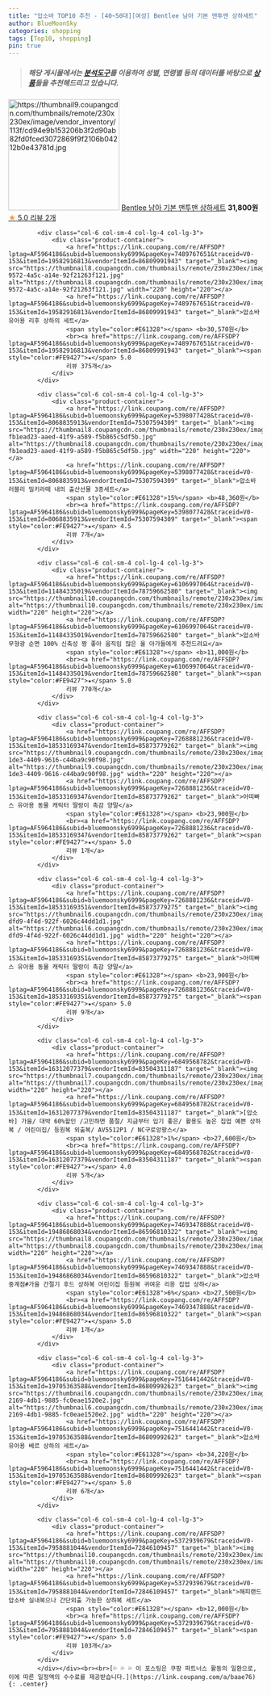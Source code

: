 ```yaml
---
title: "압소바 TOP10 추천 - [40~50대][여성] Bentlee 남아 기본 맨투맨 상하세트"
author: BlueMoonSky
categories: shopping
tags: [Top10, shopping]
pin: true
---
```


> ##### 해당 게시물에서는 [**분석도구**](https://itemscout.io/)를 이용하여 **성별**, **연령별** 등의 데이터를 바탕으로 [**상품**](https://link.coupang.com/a/baae76)들을 추천해드리고 있습니다.
<div class="container"><div class="row">
            <div class="col-6 col-sm-4 col-lg-4 col-lg-3">
                <div class="product-container">
                    <a href="https://link.coupang.com/re/AFFSDP?lptag=AF5964186&subid=bluemoonsky6999&pageKey=7592165440&traceid=V0-153&itemId=20064868843&vendorItemId=87160770703" target="_blank"><img src="https://thumbnail9.coupangcdn.com/thumbnails/remote/230x230ex/image/vendor_inventory/113f/cd94e9b153206b3f2d90ab82fd0fced3072869f9f2106b04212b0e43781d.jpg" alt="https://thumbnail9.coupangcdn.com/thumbnails/remote/230x230ex/image/vendor_inventory/113f/cd94e9b153206b3f2d90ab82fd0fced3072869f9f2106b04212b0e43781d.jpg" width="220" height="220"></a>
                    <a href="https://link.coupang.com/re/AFFSDP?lptag=AF5964186&subid=bluemoonsky6999&pageKey=7592165440&traceid=V0-153&itemId=20064868843&vendorItemId=87160770703" target="_blank">Bentlee 남아 기본 맨투맨 상하세트</a>
                    <span style="color:#E61328"></span> <b>31,800원</b>
                    <br><a href="https://link.coupang.com/re/AFFSDP?lptag=AF5964186&subid=bluemoonsky6999&pageKey=7592165440&traceid=V0-153&itemId=20064868843&vendorItemId=87160770703" target="_blank"><span style="color:#FE9427">★</span> 5.0
                    리뷰 2개</a>
                </div>
            </div>
            
            <div class="col-6 col-sm-4 col-lg-4 col-lg-3">
                <div class="product-container">
                    <a href="https://link.coupang.com/re/AFFSDP?lptag=AF5964186&subid=bluemoonsky6999&pageKey=7489767651&traceid=V0-153&itemId=19582916813&vendorItemId=86809991943" target="_blank"><img src="https://thumbnail8.coupangcdn.com/thumbnails/remote/230x230ex/image/retail/images/2023/08/07/17/0/4249d43c-9572-4a5c-a14e-92f21263f121.jpg" alt="https://thumbnail8.coupangcdn.com/thumbnails/remote/230x230ex/image/retail/images/2023/08/07/17/0/4249d43c-9572-4a5c-a14e-92f21263f121.jpg" width="220" height="220"></a>
                    <a href="https://link.coupang.com/re/AFFSDP?lptag=AF5964186&subid=bluemoonsky6999&pageKey=7489767651&traceid=V0-153&itemId=19582916813&vendorItemId=86809991943" target="_blank">압소바 유아용 리후 상하의 세트</a>
                    <span style="color:#E61328"></span> <b>30,570원</b>
                    <br><a href="https://link.coupang.com/re/AFFSDP?lptag=AF5964186&subid=bluemoonsky6999&pageKey=7489767651&traceid=V0-153&itemId=19582916813&vendorItemId=86809991943" target="_blank"><span style="color:#FE9427">★</span> 5.0
                    리뷰 375개</a>
                </div>
            </div>
            
            <div class="col-6 col-sm-4 col-lg-4 col-lg-3">
                <div class="product-container">
                    <a href="https://link.coupang.com/re/AFFSDP?lptag=AF5964186&subid=bluemoonsky6999&pageKey=5398077428&traceid=V0-153&itemId=8068835913&vendorItemId=75307594309" target="_blank"><img src="https://thumbnail8.coupangcdn.com/thumbnails/remote/230x230ex/image/retail/images/237283205074364-fb1ead23-aaed-41f9-a589-f5b865c5df5b.jpg" alt="https://thumbnail8.coupangcdn.com/thumbnails/remote/230x230ex/image/retail/images/237283205074364-fb1ead23-aaed-41f9-a589-f5b865c5df5b.jpg" width="220" height="220"></a>
                    <a href="https://link.coupang.com/re/AFFSDP?lptag=AF5964186&subid=bluemoonsky6999&pageKey=5398077428&traceid=V0-153&itemId=8068835913&vendorItemId=75307594309" target="_blank">압소바 러블리 밀키라떼 내의 출산선물 3종세트</a>
                    <span style="color:#E61328">15%</span> <b>48,360원</b>
                    <br><a href="https://link.coupang.com/re/AFFSDP?lptag=AF5964186&subid=bluemoonsky6999&pageKey=5398077428&traceid=V0-153&itemId=8068835913&vendorItemId=75307594309" target="_blank"><span style="color:#FE9427">★</span> 4.5
                    리뷰 7개</a>
                </div>
            </div>
            
            <div class="col-6 col-sm-4 col-lg-4 col-lg-3">
                <div class="product-container">
                    <a href="https://link.coupang.com/re/AFFSDP?lptag=AF5964186&subid=bluemoonsky6999&pageKey=6106997064&traceid=V0-153&itemId=11484335019&vendorItemId=78759662580" target="_blank"><img src="https://thumbnail10.coupangcdn.com/thumbnails/remote/230x230ex/image/vendor_inventory/0545/41a1b812c0ff4143396cf3556a59fff32d1aad9b5411b752cbdd7fef51ad.jpg" alt="https://thumbnail10.coupangcdn.com/thumbnails/remote/230x230ex/image/vendor_inventory/0545/41a1b812c0ff4143396cf3556a59fff32d1aad9b5411b752cbdd7fef51ad.jpg" width="220" height="220"></a>
                    <a href="https://link.coupang.com/re/AFFSDP?lptag=AF5964186&subid=bluemoonsky6999&pageKey=6106997064&traceid=V0-153&itemId=11484335019&vendorItemId=78759662580" target="_blank">압소바 무형광 순면 100% 신축성 짱 좋아 움직임 많은 울 아가들에게 추천드려요</a>
                    <span style="color:#E61328"></span> <b>11,000원</b>
                    <br><a href="https://link.coupang.com/re/AFFSDP?lptag=AF5964186&subid=bluemoonsky6999&pageKey=6106997064&traceid=V0-153&itemId=11484335019&vendorItemId=78759662580" target="_blank"><span style="color:#FE9427">★</span> 5.0
                    리뷰 770개</a>
                </div>
            </div>
            
            <div class="col-6 col-sm-4 col-lg-4 col-lg-3">
                <div class="product-container">
                    <a href="https://link.coupang.com/re/AFFSDP?lptag=AF5964186&subid=bluemoonsky6999&pageKey=7268881236&traceid=V0-153&itemId=18533169347&vendorItemId=85873779262" target="_blank"><img src="https://thumbnail9.coupangcdn.com/thumbnails/remote/230x230ex/image/retail/images/2023/05/04/18/6/f12e3cc1-1de3-4409-9616-c44ba9c90f98.jpg" alt="https://thumbnail9.coupangcdn.com/thumbnails/remote/230x230ex/image/retail/images/2023/05/04/18/6/f12e3cc1-1de3-4409-9616-c44ba9c90f98.jpg" width="220" height="220"></a>
                    <a href="https://link.coupang.com/re/AFFSDP?lptag=AF5964186&subid=bluemoonsky6999&pageKey=7268881236&traceid=V0-153&itemId=18533169347&vendorItemId=85873779262" target="_blank">아띠빠스 유아용 동물 캐릭터 딸랑이 촉감 양말</a>
                    <span style="color:#E61328"></span> <b>23,900원</b>
                    <br><a href="https://link.coupang.com/re/AFFSDP?lptag=AF5964186&subid=bluemoonsky6999&pageKey=7268881236&traceid=V0-153&itemId=18533169347&vendorItemId=85873779262" target="_blank"><span style="color:#FE9427">★</span> 5.0
                    리뷰 1개</a>
                </div>
            </div>
            
            <div class="col-6 col-sm-4 col-lg-4 col-lg-3">
                <div class="product-container">
                    <a href="https://link.coupang.com/re/AFFSDP?lptag=AF5964186&subid=bluemoonsky6999&pageKey=7268881236&traceid=V0-153&itemId=18533169351&vendorItemId=85873779275" target="_blank"><img src="https://thumbnail6.coupangcdn.com/thumbnails/remote/230x230ex/image/retail/images/2023/05/04/18/6/b716a062-dfd9-4f4d-922f-6026c44dd1d1.jpg" alt="https://thumbnail6.coupangcdn.com/thumbnails/remote/230x230ex/image/retail/images/2023/05/04/18/6/b716a062-dfd9-4f4d-922f-6026c44dd1d1.jpg" width="220" height="220"></a>
                    <a href="https://link.coupang.com/re/AFFSDP?lptag=AF5964186&subid=bluemoonsky6999&pageKey=7268881236&traceid=V0-153&itemId=18533169351&vendorItemId=85873779275" target="_blank">아띠빠스 유아용 동물 캐릭터 딸랑이 촉감 양말</a>
                    <span style="color:#E61328"></span> <b>23,900원</b>
                    <br><a href="https://link.coupang.com/re/AFFSDP?lptag=AF5964186&subid=bluemoonsky6999&pageKey=7268881236&traceid=V0-153&itemId=18533169351&vendorItemId=85873779275" target="_blank"><span style="color:#FE9427">★</span> 5.0
                    리뷰 9개</a>
                </div>
            </div>
            
            <div class="col-6 col-sm-4 col-lg-4 col-lg-3">
                <div class="product-container">
                    <a href="https://link.coupang.com/re/AFFSDP?lptag=AF5964186&subid=bluemoonsky6999&pageKey=6849568782&traceid=V0-153&itemId=16312077379&vendorItemId=83504311187" target="_blank"><img src="https://thumbnail7.coupangcdn.com/thumbnails/remote/230x230ex/image/vendor_inventory/0b68/b9e867db1c4dc9559e438e8ac213f8b5517283d3b29089d1269a093ddd3c.jpg" alt="https://thumbnail7.coupangcdn.com/thumbnails/remote/230x230ex/image/vendor_inventory/0b68/b9e867db1c4dc9559e438e8ac213f8b5517283d3b29089d1269a093ddd3c.jpg" width="220" height="220"></a>
                    <a href="https://link.coupang.com/re/AFFSDP?lptag=AF5964186&subid=bluemoonsky6999&pageKey=6849568782&traceid=V0-153&itemId=16312077379&vendorItemId=83504311187" target="_blank">[압소바] 가을/ 대박 60%할인 /고민하면 품절/ 지금부터 입기 좋은/ 활용도 높은 집업 예쁜 상하복 / 어린이집/ 등원복 외출복/ AV5512P1 / NC구로앙팡스</a>
                    <span style="color:#E61328">1%</span> <b>27,600원</b>
                    <br><a href="https://link.coupang.com/re/AFFSDP?lptag=AF5964186&subid=bluemoonsky6999&pageKey=6849568782&traceid=V0-153&itemId=16312077379&vendorItemId=83504311187" target="_blank"><span style="color:#FE9427">★</span> 4.0
                    리뷰 5개</a>
                </div>
            </div>
            
            <div class="col-6 col-sm-4 col-lg-4 col-lg-3">
                <div class="product-container">
                    <a href="https://link.coupang.com/re/AFFSDP?lptag=AF5964186&subid=bluemoonsky6999&pageKey=7469347888&traceid=V0-153&itemId=19486868034&vendorItemId=86596810322" target="_blank"><img src="https://thumbnail8.coupangcdn.com/thumbnails/remote/230x230ex/image/vendor_inventory/ae08/ca4cec54348fdd73927f2c70260042cba4e68d645eeea1abae699fe94cd7.jpg" alt="https://thumbnail8.coupangcdn.com/thumbnails/remote/230x230ex/image/vendor_inventory/ae08/ca4cec54348fdd73927f2c70260042cba4e68d645eeea1abae699fe94cd7.jpg" width="220" height="220"></a>
                    <a href="https://link.coupang.com/re/AFFSDP?lptag=AF5964186&subid=bluemoonsky6999&pageKey=7469347888&traceid=V0-153&itemId=19486868034&vendorItemId=86596810322" target="_blank">압소바 중계점#가을 간절기 후드 상하복 어린이집 등원복 귀여운 리옹 집업 상하</a>
                    <span style="color:#E61328">6%</span> <b>27,500원</b>
                    <br><a href="https://link.coupang.com/re/AFFSDP?lptag=AF5964186&subid=bluemoonsky6999&pageKey=7469347888&traceid=V0-153&itemId=19486868034&vendorItemId=86596810322" target="_blank"><span style="color:#FE9427">★</span> 5.0
                    리뷰 1개</a>
                </div>
            </div>
            
            <div class="col-6 col-sm-4 col-lg-4 col-lg-3">
                <div class="product-container">
                    <a href="https://link.coupang.com/re/AFFSDP?lptag=AF5964186&subid=bluemoonsky6999&pageKey=7516441442&traceid=V0-153&itemId=19705363588&vendorItemId=86809992623" target="_blank"><img src="https://thumbnail6.coupangcdn.com/thumbnails/remote/230x230ex/image/retail/images/2023/08/07/17/7/13c30294-2169-4db1-9885-fc0eae1520e2.jpg" alt="https://thumbnail6.coupangcdn.com/thumbnails/remote/230x230ex/image/retail/images/2023/08/07/17/7/13c30294-2169-4db1-9885-fc0eae1520e2.jpg" width="220" height="220"></a>
                    <a href="https://link.coupang.com/re/AFFSDP?lptag=AF5964186&subid=bluemoonsky6999&pageKey=7516441442&traceid=V0-153&itemId=19705363588&vendorItemId=86809992623" target="_blank">압소바 유아용 베르 상하의 세트</a>
                    <span style="color:#E61328"></span> <b>34,220원</b>
                    <br><a href="https://link.coupang.com/re/AFFSDP?lptag=AF5964186&subid=bluemoonsky6999&pageKey=7516441442&traceid=V0-153&itemId=19705363588&vendorItemId=86809992623" target="_blank"><span style="color:#FE9427">★</span> 5.0
                    리뷰 6개</a>
                </div>
            </div>
            
            <div class="col-6 col-sm-4 col-lg-4 col-lg-3">
                <div class="product-container">
                    <a href="https://link.coupang.com/re/AFFSDP?lptag=AF5964186&subid=bluemoonsky6999&pageKey=5372939679&traceid=V0-153&itemId=7958881044&vendorItemId=72846109457" target="_blank"><img src="https://thumbnail10.coupangcdn.com/thumbnails/remote/230x230ex/image/vendor_inventory/f7b8/8295341ac85cd98b992dcce6497462c35167818523cfdef8704b93740200.jpg" alt="https://thumbnail10.coupangcdn.com/thumbnails/remote/230x230ex/image/vendor_inventory/f7b8/8295341ac85cd98b992dcce6497462c35167818523cfdef8704b93740200.jpg" width="220" height="220"></a>
                    <a href="https://link.coupang.com/re/AFFSDP?lptag=AF5964186&subid=bluemoonsky6999&pageKey=5372939679&traceid=V0-153&itemId=7958881044&vendorItemId=72846109457" target="_blank">해피랜드 압소바 실내복으나 간단외출 가능한 상하복 세트</a>
                    <span style="color:#E61328"></span> <b>12,000원</b>
                    <br><a href="https://link.coupang.com/re/AFFSDP?lptag=AF5964186&subid=bluemoonsky6999&pageKey=5372939679&traceid=V0-153&itemId=7958881044&vendorItemId=72846109457" target="_blank"><span style="color:#FE9427">★</span> 5.0
                    리뷰 103개</a>
                </div>
            </div>
            </div></div><br><br>[💦 💦 💦 이 포스팅은 쿠팡 파트너스 활동의 일환으로, 이에 따른 일정액의 수수료를 제공받습니다.](https://link.coupang.com/a/baae76){: .center}